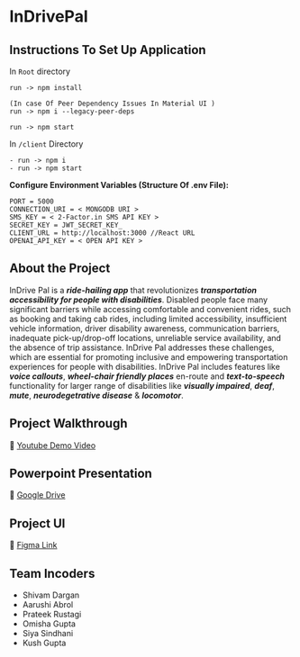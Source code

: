 # InDrivePal

## Instructions To Set Up Application

In ```Root``` directory
```
run -> npm install

(In case Of Peer Dependency Issues In Material UI )
run -> npm i --legacy-peer-deps

run -> npm start
```

In ```/client``` Directory
```
- run -> npm i
- run -> npm start
```

<b> Configure Environment Variables (Structure Of .env File): </b>

```
PORT = 5000
CONNECTION_URI = < MONGODB URI >
SMS_KEY = < 2-Factor.in SMS API KEY >
SECRET_KEY = JWT_SECRET_KEY_
CLIENT_URL = http://localhost:3000 //React URL
OPENAI_API_KEY = < OPEN API KEY >
```

## About the Project
InDrive Pal is a ***ride-hailing app*** that revolutionizes ***transportation accessibility for people with disabilities***. Disabled people face many significant barriers while accessing comfortable and convenient rides, such as booking and taking cab rides, including limited accessibility, insufficient vehicle information, driver disability awareness, communication barriers, inadequate pick-up/drop-off locations, unreliable service availability, and the absence of trip assistance. InDrive Pal addresses these challenges, which are essential for promoting inclusive and empowering transportation experiences for people with disabilities. InDrive Pal includes features like ***voice callouts***, ***wheel-chair friendly places*** en-route and ***text-to-speech*** functionality for larger range of disabilities like ***visually impaired***, ***deaf***, ***mute***, ***neurodegetrative disease*** & ***locomotor***. 

## Project Walkthrough
🔗 [Youtube Demo Video](https://www.youtube.com/watch?v=Ca9xoW9EU7w)

## Powerpoint Presentation
🔗 [Google Drive](https://bit.ly/indrive-pal-ppt)

## Project UI
🔗 [Figma Link](https://www.figma.com/file/CtfxI6QH5yObtFM855XR4H/Incode?type=design&node-id=31%3A160&mode=design&t=gtZY9dqh6fw88dCm-1)

## Team Incoders
<ul>
  <li>Shivam Dargan</li>
  <li>Aarushi Abrol</li>
  <li>Prateek Rustagi</li>
  <li>Omisha Gupta</li>
  <li>Siya Sindhani</li>
  <li>Kush Gupta</li>
</ul>

